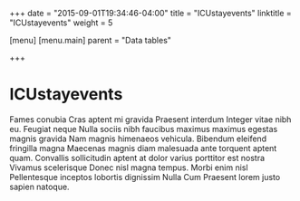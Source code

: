 +++
date = "2015-09-01T19:34:46-04:00"
title = "ICUstayevents"
linktitle = "ICUstayevents"
weight = 5

[menu]
  [menu.main]
    parent = "Data tables"

+++

# ICUstayevents

Fames conubia Cras aptent mi gravida Praesent interdum Integer vitae nibh eu. Feugiat neque Nulla sociis nibh faucibus maximus maximus egestas magnis gravida Nam magnis himenaeos vehicula. Bibendum eleifend fringilla magna Maecenas magnis diam malesuada ante torquent aptent quam. Convallis sollicitudin aptent at dolor varius porttitor est nostra Vivamus scelerisque Donec nisl magna tempus. Morbi enim nisl Pellentesque inceptos lobortis dignissim Nulla Cum Praesent lorem justo sapien natoque.